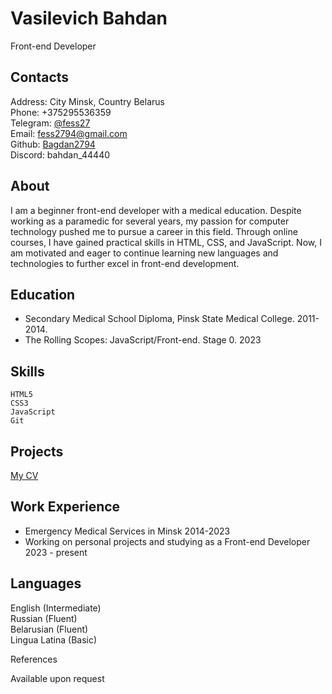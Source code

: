 # Vasilevich Bahdan

Front-end Developer

## Contacts

Address: City Minsk, Country Belarus  
Phone: +375295536359  
Telegram: [@fess27](https://t.me/fess27)    
Email: [fess2794@gmail.com](https://fess2794@gmail.com)   
Github: [Bagdan2794](https://github.com/Bagdan2794)   
Discord: bahdan_44440   

## About

I am a beginner front-end developer with a medical education. Despite working as a paramedic for several years, my passion for computer technology pushed me to pursue a career in this field. Through online courses, I have gained practical skills in HTML, CSS, and JavaScript. Now, I am motivated and eager to continue learning new languages and technologies to further excel in front-end development.

## Education

- Secondary Medical School Diploma, Pinsk State Medical College. 2011-2014.  
- The Rolling Scopes: JavaScript/Front-end. Stage 0. 2023
  
## Skills

    HTML5
    CSS3
    JavaScript
    Git

## Projects

[My CV](https://bagdan2794.github.io/rsschool-cv/cv)

## Work Experience

- Emergency Medical Services in Minsk 2014-2023  
- Working on personal projects and studying as a Front-end Developer 2023 - present

## Languages

English (Intermediate)  
Russian (Fluent)  
Belarusian (Fluent)  
Lingua Latina (Basic)  

References

Available upon request
